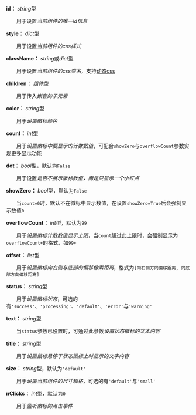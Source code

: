 **id：** *string*型

　　用于设置*当前组件的唯一id信息*

**style：** *dict*型

　　用于设置*当前组件的css样式*

**className：** *string*或*dict*型

　　用于设置*当前组件的css类名*，支持[动态css](/advanced-classname)

**children：** *组件型*

　　用于传入*嵌套的子元素*

**color：** *string*型

　　用于*设置徽标颜色*

**count：** *int*型

　　用于*设置徽标中要显示的计数数值*，可配合`showZero`与`overflowCount`参数实现更多显示功能

**dot：** *bool*型，默认为`False`

　　用于设置*是否不展示徽标数值，而是只显示一个小红点*

**showZero：** *bool*型，默认为`False`

　　当`count=0`时，默认不在徽标中显示数值，在设置`showZero=True`后会强制显示数值`0`

**overflowCount：** *int*型，默认为`99`

　　用于*设置徽标计数数值显示上限*，当`count`超过此上限时，会强制显示为`overflowCount+`的格式，如`99+`

**offset：** *list*型

　　用于*设置徽标向右侧与底部的偏移像素距离*，格式为`[向右侧方向偏移距离, 向底部方向偏移距离]`

**status：** *string*型

　　用于*设置徽标状态*，可选的有`'success'`、`'processing'`、`'default'`、`'error'`与`'warning'`

**text：** *string*型

　　当`status`参数已设置时，可通过此参数*设置状态徽标的文本内容*

**title：** *string*型

　　用于*设置鼠标悬停于状态徽标上时显示的文字内容*

**size：** *string*型，默认为`'default'`

　　用于*设置当前组件的尺寸规格*，可选的有`'default'`与`'small'`

**nClicks：** *int*型，默认为`0`

　　用于*监听徽标的点击事件*
